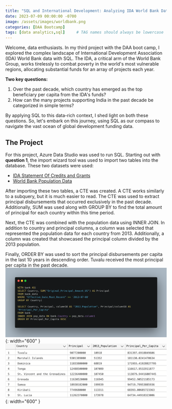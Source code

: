```yaml
---
title: "SQL and International Development: Analyzing IDA World Bank Data"
date: 2023-07-09 00:00:00 -0700
image: /assets/images/worldbank.png
categories: [DAA Bootcamp]
tags: [data analytics,sql]     # TAG names should always be lowercase
---
```


Welcome, data enthusiasts. In my third project with the DAA boot camp, I explored the complex landscape of International Development Association (IDA) World Bank data with SQL. The IDA, a critical arm of the World Bank Group, works tirelessly to combat poverty in the world's most vulnerable regions, allocating substantial funds for an array of projects each year.

**Two key questions:**

1. Over the past decade, which country has emerged as the top beneficiary per capita from the IDA's funds?
2. How can the many projects supporting India in the past decade be categorized in simple terms?

By applying SQL to this data-rich context, I shed light on both these questions. So, let's embark on this journey, using SQL as our compass to navigate the vast ocean of global development funding data.

## The Project

For this project, Azure Data Studio was used to run SQL. Starting out with **question 1**, the import wizard tool was used to import two tables into the database. These two datasets were used:
* [IDA Statement Of Credits and Grants](https://finances.worldbank.org/Loans-and-Credits/IDA-Statement-Of-Credits-and-Grants-Historical-Dat/tdwh-3krx)
* [World Bank Population Data](https://data.worldbank.org/indicator/SP.POP.TOTL)

After importing these two tables, a CTE was created. A CTE works similarly to a subquery, but it is much easier to read. The CTE was used to extract principal disbursements that occurred exclusively in the past decade. Additionally, SUM was used along with GROUP BY to find the total amount of principal for each country within this time period.

Next, the CTE was combined with the population data using INNER JOIN. In addition to country and principal columns, a column was selected that represented the population data for each country from 2013. Additionally, a column was created that showcased the principal column divided by the 2013 population.

Finally, ORDER BY was used to sort the principal disbursements per capita in the last 10 years in descending order. Tuvalu received the most principal per capita in the past decade.
![Alt Text](/assets/images/fixed_query_1.png){: width="600" }
![Alt Text](/assets/images/fixed_query_2.png){: width="600" }

